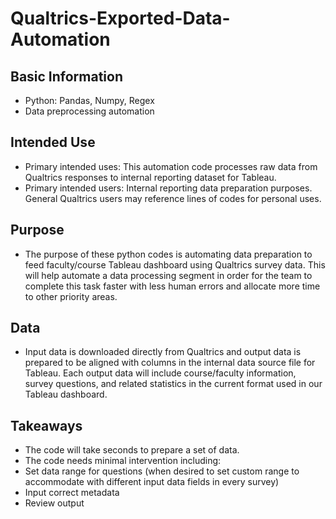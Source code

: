 # Qualtrics-Exported-Data-Automation
 
## Basic Information 
* Python: Pandas, Numpy, Regex
* Data preprocessing automation

## Intended Use
* Primary intended uses: This automation code processes raw data from Qualtrics responses to internal reporting dataset for Tableau.
* Primary intended users: Internal reporting data preparation purposes. General Qualtrics users may reference lines of codes for personal uses.

## Purpose
* The purpose of these python codes is automating data preparation to feed faculty/course Tableau dashboard using Qualtrics survey data. This will help automate a data processing segment in order for the team to complete this task faster with less human errors and allocate more time to other priority areas.

## Data
* Input data is downloaded directly from Qualtrics and output data is prepared to be aligned with columns in the internal data source file for Tableau. Each output data will include course/faculty information, survey questions, and related statistics in the current format used in our Tableau dashboard.

## Takeaways
* The code will take seconds to prepare a set of data.
*	The code needs minimal intervention including:
  *	Set data range for questions (when desired to set custom range to accommodate with different input data fields in every survey)
  * Input correct metadata
  * Review output
